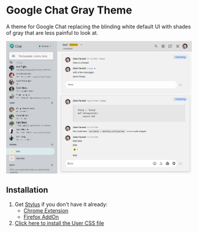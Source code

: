 # Google Chat Gray Theme

A theme for Google Chat replacing the blinding white default UI with shades of gray that are less painful to look at.

![Screenshot of Google Chat with gray theme](screenshot.png)

## Installation

1. Get [Stylus](https://github.com/openstyles/stylus/) if you don't have it already:
    - [Chrome Extension](https://chrome.google.com/webstore/detail/stylus/clngdbkpkpeebahjckkjfobafhncgmne)
    - [Firefox AddOn](https://addons.mozilla.org/en-US/firefox/addon/styl-us/)
2. [Click here to install the User CSS file](https://github.com/zekefarwell/gchat-gray-theme/raw/master/gchat-gray-theme.user.css)
